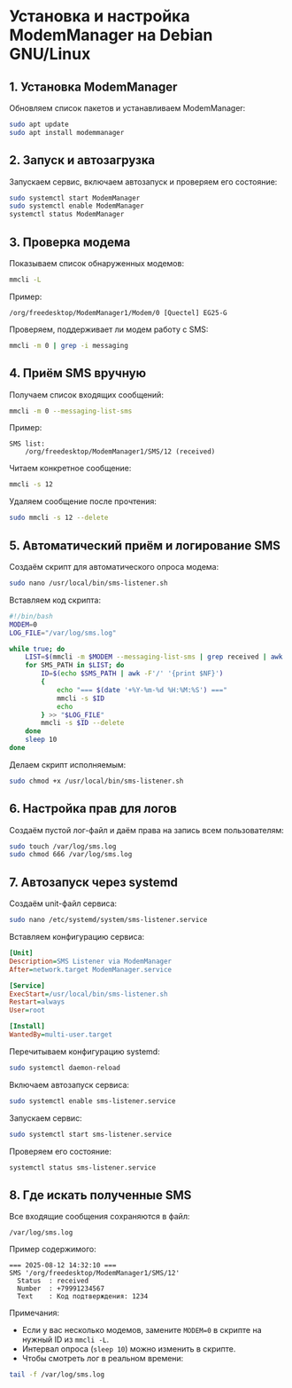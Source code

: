 # Установка и настройка ModemManager на Debian GNU/Linux

## 1. Установка ModemManager
Обновляем список пакетов и устанавливаем ModemManager:
```bash
sudo apt update
sudo apt install modemmanager
```

## 2. Запуск и автозагрузка
Запускаем сервис, включаем автозапуск и проверяем его состояние:
```bash
sudo systemctl start ModemManager
sudo systemctl enable ModemManager
systemctl status ModemManager
```

## 3. Проверка модема
Показываем список обнаруженных модемов:
```bash
mmcli -L
```
Пример:
```
/org/freedesktop/ModemManager1/Modem/0 [Quectel] EG25-G
```
Проверяем, поддерживает ли модем работу с SMS:
```bash
mmcli -m 0 | grep -i messaging
```

## 4. Приём SMS вручную
Получаем список входящих сообщений:
```bash
mmcli -m 0 --messaging-list-sms
```
Пример:
```
SMS list:
    /org/freedesktop/ModemManager1/SMS/12 (received)
```
Читаем конкретное сообщение:
```bash
mmcli -s 12
```
Удаляем сообщение после прочтения:
```bash
sudo mmcli -s 12 --delete
```

## 5. Автоматический приём и логирование SMS
Создаём скрипт для автоматического опроса модема:
```bash
sudo nano /usr/local/bin/sms-listener.sh
```
Вставляем код скрипта:
```bash
#!/bin/bash
MODEM=0
LOG_FILE="/var/log/sms.log"

while true; do
    LIST=$(mmcli -m $MODEM --messaging-list-sms | grep received | awk '{print $1}')
    for SMS_PATH in $LIST; do
        ID=$(echo $SMS_PATH | awk -F'/' '{print $NF}')
        {
            echo "=== $(date '+%Y-%m-%d %H:%M:%S') ==="
            mmcli -s $ID
            echo
        } >> "$LOG_FILE"
        mmcli -s $ID --delete
    done
    sleep 10
done
```
Делаем скрипт исполняемым:
```bash
sudo chmod +x /usr/local/bin/sms-listener.sh
```

## 6. Настройка прав для логов
Создаём пустой лог-файл и даём права на запись всем пользователям:
```bash
sudo touch /var/log/sms.log
sudo chmod 666 /var/log/sms.log
```

## 7. Автозапуск через systemd
Создаём unit-файл сервиса:
```bash
sudo nano /etc/systemd/system/sms-listener.service
```
Вставляем конфигурацию сервиса:
```ini
[Unit]
Description=SMS Listener via ModemManager
After=network.target ModemManager.service

[Service]
ExecStart=/usr/local/bin/sms-listener.sh
Restart=always
User=root

[Install]
WantedBy=multi-user.target
```
Перечитываем конфигурацию systemd:
```bash
sudo systemctl daemon-reload
```
Включаем автозапуск сервиса:
```bash
sudo systemctl enable sms-listener.service
```
Запускаем сервис:
```bash
sudo systemctl start sms-listener.service
```
Проверяем его состояние:
```bash
systemctl status sms-listener.service
```

## 8. Где искать полученные SMS
Все входящие сообщения сохраняются в файл:
```
/var/log/sms.log
```
Пример содержимого:
```
=== 2025-08-12 14:32:10 ===
SMS '/org/freedesktop/ModemManager1/SMS/12'
  Status  : received
  Number  : +79991234567
  Text    : Код подтверждения: 1234
```
Примечания:
- Если у вас несколько модемов, замените `MODEM=0` в скрипте на нужный ID из `mmcli -L`.
- Интервал опроса (`sleep 10`) можно изменить в скрипте.
- Чтобы смотреть лог в реальном времени:
```bash
tail -f /var/log/sms.log
```
